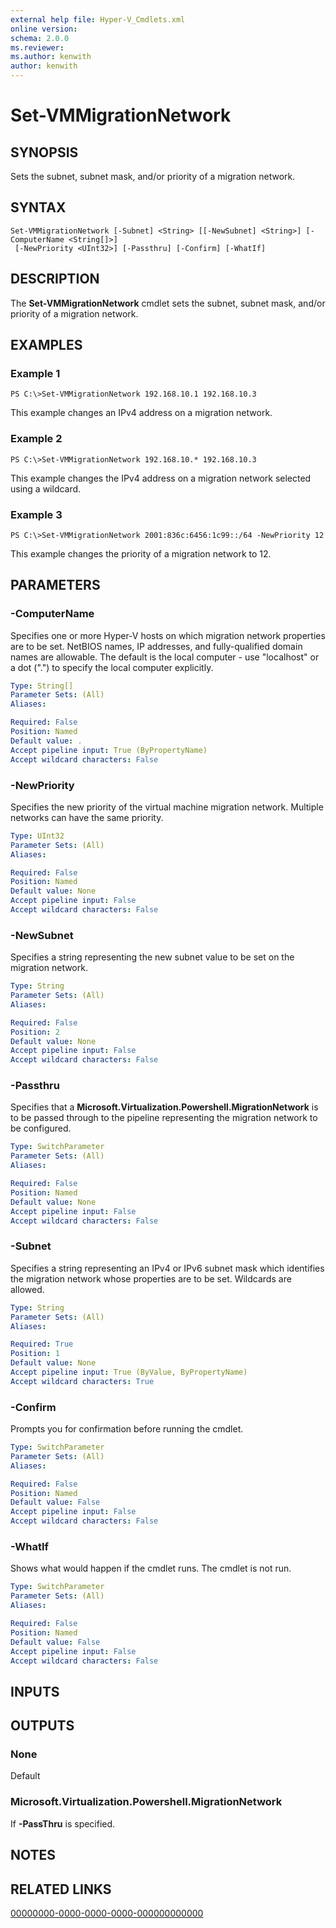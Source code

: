 ```yaml
---
external help file: Hyper-V_Cmdlets.xml
online version: 
schema: 2.0.0
ms.reviewer:
ms.author: kenwith
author: kenwith
---
```


# Set-VMMigrationNetwork

## SYNOPSIS
Sets the subnet, subnet mask, and/or priority of a migration network.

## SYNTAX

```
Set-VMMigrationNetwork [-Subnet] <String> [[-NewSubnet] <String>] [-ComputerName <String[]>]
 [-NewPriority <UInt32>] [-Passthru] [-Confirm] [-WhatIf]
```

## DESCRIPTION
The **Set-VMMigrationNetwork** cmdlet sets the subnet, subnet mask, and/or priority of a migration network.

## EXAMPLES

### Example 1
```
PS C:\>Set-VMMigrationNetwork 192.168.10.1 192.168.10.3
```

This example changes an IPv4 address on a migration network.

### Example 2
```
PS C:\>Set-VMMigrationNetwork 192.168.10.* 192.168.10.3
```

This example changes the IPv4 address on a migration network selected using a wildcard.

### Example 3
```
PS C:\>Set-VMMigrationNetwork 2001:836c:6456:1c99::/64 -NewPriority 12
```

This example changes the priority of a migration network to 12.

## PARAMETERS

### -ComputerName
Specifies one or more Hyper-V hosts on which migration network properties are to be set.
NetBIOS names, IP addresses, and fully-qualified domain names are allowable.
The default is the local computer - use "localhost" or a dot (".") to specify the local computer explicitly.

```yaml
Type: String[]
Parameter Sets: (All)
Aliases: 

Required: False
Position: Named
Default value: .
Accept pipeline input: True (ByPropertyName)
Accept wildcard characters: False
```

### -NewPriority
Specifies the new priority of the virtual machine migration network.
Multiple networks can have the same priority.

```yaml
Type: UInt32
Parameter Sets: (All)
Aliases: 

Required: False
Position: Named
Default value: None
Accept pipeline input: False
Accept wildcard characters: False
```

### -NewSubnet
Specifies a string representing the new subnet value to be set on the migration network.

```yaml
Type: String
Parameter Sets: (All)
Aliases: 

Required: False
Position: 2
Default value: None
Accept pipeline input: False
Accept wildcard characters: False
```

### -Passthru
Specifies that a **Microsoft.Virtualization.Powershell.MigrationNetwork** is to be passed through to the pipeline representing the migration network to be configured.

```yaml
Type: SwitchParameter
Parameter Sets: (All)
Aliases: 

Required: False
Position: Named
Default value: None
Accept pipeline input: False
Accept wildcard characters: False
```

### -Subnet
Specifies a string representing an IPv4 or IPv6 subnet mask which identifies the migration network whose properties are to be set.
Wildcards are allowed.

```yaml
Type: String
Parameter Sets: (All)
Aliases: 

Required: True
Position: 1
Default value: None
Accept pipeline input: True (ByValue, ByPropertyName)
Accept wildcard characters: True
```

### -Confirm
Prompts you for confirmation before running the cmdlet.

```yaml
Type: SwitchParameter
Parameter Sets: (All)
Aliases: 

Required: False
Position: Named
Default value: False
Accept pipeline input: False
Accept wildcard characters: False
```

### -WhatIf
Shows what would happen if the cmdlet runs.
The cmdlet is not run.

```yaml
Type: SwitchParameter
Parameter Sets: (All)
Aliases: 

Required: False
Position: Named
Default value: False
Accept pipeline input: False
Accept wildcard characters: False
```

## INPUTS

## OUTPUTS

### None
Default

### Microsoft.Virtualization.Powershell.MigrationNetwork
If **-PassThru** is specified.

## NOTES

## RELATED LINKS

[00000000-0000-0000-0000-000000000000](00000000-0000-0000-0000-000000000000)

